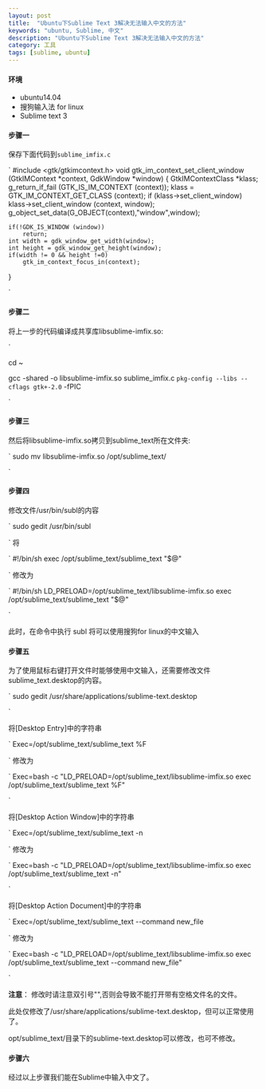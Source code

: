 ```yaml
---
layout: post
title:  "Ubuntu下Sublime Text 3解决无法输入中文的方法"
keywords: "ubuntu, Sublime, 中文"
description: "Ubuntu下Sublime Text 3解决无法输入中文的方法"
category: 工具
tags: [sublime, ubuntu]
---
```


#### 环境

- ubuntu14.04
- 搜狗输入法 for linux
- Sublime text 3

#### 步骤一

保存下面代码到`sublime_imfix.c`

`
#include <gtk/gtkimcontext.h>
void gtk_im_context_set_client_window (GtkIMContext *context, GdkWindow *window)
{
	GtkIMContextClass *klass;
	g_return_if_fail (GTK_IS_IM_CONTEXT (context));
	klass = GTK_IM_CONTEXT_GET_CLASS (context);
 	if (klass->set_client_window)
   		klass->set_client_window (context, window);
 	g_object_set_data(G_OBJECT(context),"window",window);

 	if(!GDK_IS_WINDOW (window))
   		return;
 	int width = gdk_window_get_width(window);
 	int height = gdk_window_get_height(window);
 	if(width != 0 && height !=0)
   		gtk_im_context_focus_in(context);
}

`
#### 步骤二

将上一步的代码编译成共享库libsublime-imfix.so:

`

cd ~

gcc -shared -o libsublime-imfix.so sublime_imfix.c  `pkg-config --libs --cflags gtk+-2.0` -fPIC

`

#### 步骤三

然后将libsublime-imfix.so拷贝到sublime_text所在文件夹:

`
sudo mv libsublime-imfix.so /opt/sublime_text/

`

#### 步骤四

修改文件/usr/bin/subl的内容

`
sudo gedit /usr/bin/subl

`
将

`
#!/bin/sh
exec /opt/sublime_text/sublime_text "$@"

`
修改为

`
#!/bin/sh
LD_PRELOAD=/opt/sublime_text/libsublime-imfix.so exec /opt/sublime_text/sublime_text "$@"

`

此时，在命令中执行 subl 将可以使用搜狗for linux的中文输入

#### 步骤五

为了使用鼠标右键打开文件时能够使用中文输入，还需要修改文件sublime_text.desktop的内容。

`
sudo gedit /usr/share/applications/sublime-text.desktop

`

将[Desktop Entry]中的字符串

`
Exec=/opt/sublime_text/sublime_text %F

`
修改为

`
Exec=bash -c "LD_PRELOAD=/opt/sublime_text/libsublime-imfix.so exec /opt/sublime_text/sublime_text %F"

`

将[Desktop Action Window]中的字符串

`
Exec=/opt/sublime_text/sublime_text -n

`
修改为

`
Exec=bash -c "LD_PRELOAD=/opt/sublime_text/libsublime-imfix.so exec /opt/sublime_text/sublime_text -n"

`

将[Desktop Action Document]中的字符串

`
Exec=/opt/sublime_text/sublime_text --command new_file

`
修改为

`
Exec=bash -c "LD_PRELOAD=/opt/sublime_text/libsublime-imfix.so exec /opt/sublime_text/sublime_text --command new_file"

`

**注意**：
修改时请注意双引号"",否则会导致不能打开带有空格文件名的文件。

此处仅修改了/usr/share/applications/sublime-text.desktop，但可以正常使用了。

opt/sublime_text/目录下的sublime-text.desktop可以修改，也可不修改。

#### 步骤六

经过以上步骤我们能在Sublime中输入中文了。

